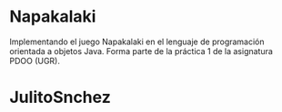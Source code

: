 # Napakalaki
Implementando el juego Napakalaki en el lenguaje de programación orientada a objetos Java.
Forma parte de la práctica 1 de la asignatura PDOO (UGR).

# JulitoSnchez


